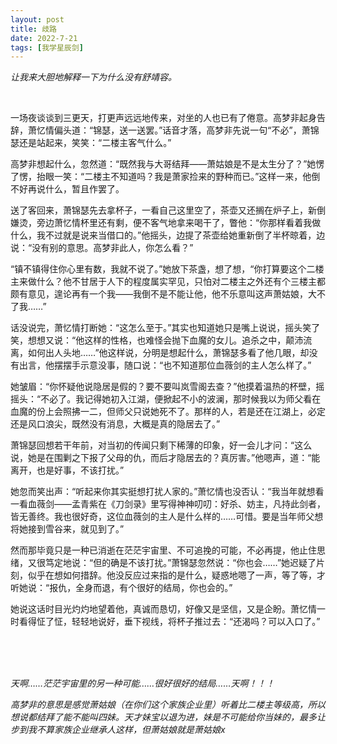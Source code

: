 ```yaml
---
layout: post
title: 歧路
date: 2022-7-21
tags: [我学星辰剑]
---
```


*让我来大胆地解释一下为什么没有舒靖容。*

<br>

一场夜谈谈到三更天，打更声远远地传来，对坐的人也已有了倦意。高梦非起身告辞，萧忆情偏头道：“锦瑟，送一送罢。”话音才落，高梦非先说一句“不必”，萧锦瑟还是站起来，笑笑：“二楼主客气什么。”

高梦非想起什么，忽然道：“既然我与大哥结拜——萧姑娘是不是太生分了？”她愣了愣，抬眼一笑：“二楼主不知道吗？我是萧家捡来的野种而已。”这样一来，他倒不好再说什么，暂且作罢了。

送了客回来，萧锦瑟先去拿杯子，一看自己这里空了，茶壶又还搁在炉子上，新倒嫌烫，旁边萧忆情杯里还有剩，便不客气地拿来喝干了，瞥他：“你那样看着我做什么，我不过就是说来当借口的。”他摇头，边提了茶壶给她重新倒了半杯晾着，边说：“没有别的意思。高梦非此人，你怎么看？”

“镇不镇得住你心里有数，我就不说了。”她放下茶盏，想了想，“你打算要这个二楼主来做什么？他不甘居于人下的程度属实罕见，只怕对二楼主之外还有个三楼主都颇有意见，遑论再有一个我——我倒不是不能让他，他不乐意叫这声萧姑娘，大不了我……”

话没说完，萧忆情打断她：“这怎么至于。”其实也知道她只是嘴上说说，摇头笑了笑，想想又说：“他这样的性格，也难怪会抛下血魔的女儿。追杀之中，颠沛流离，如何出人头地……”他这样说，分明是想起什么，萧锦瑟多看了他几眼，却没有出言，他摆摆手示意没事，随口说：“也不知道那位血薇剑的主人怎么样了。”

她皱眉：“你怀疑他说隐居是假的？要不要叫岚雪阁去查？”他摸着温热的杯壁，摇摇头：“不必了。我记得她初入江湖，便掀起不小的波澜，那时候我以为师父看在血魔的份上会照拂一二，但师父只说她死不了。那样的人，若是还在江湖上，必定还是风口浪尖，既然没有消息，大概是真的隐居去了。”

萧锦瑟回想若干年前，对当初的传闻只剩下稀薄的印象，好一会儿才问：“这么说，她是在围剿之下报了父母的仇，而后才隐居去的？真厉害。”他嗯声，道：“能离开，也是好事，不该打扰。”

她忽而笑出声：“听起来你其实挺想打扰人家的。”萧忆情也没否认：“我当年就想看一看血薇剑——孟青紫在《刀剑录》里写得神神叨叨：好杀、妨主，凡持此剑者，皆无善终。我也很好奇，这位血薇剑的主人是什么样的……可惜。要是当年师父想将她接到雪谷来，就见到了。”

然而那毕竟只是一种已消逝在茫茫宇宙里、不可追挽的可能，不必再提，他止住思绪，又很笃定地说：“但的确是不该打扰。”萧锦瑟忽然说：“你也会……”她迟疑了片刻，似乎在想如何措辞。他没反应过来指的是什么，疑惑地嗯了一声，等了等，才听她说：“报仇，全身而退，有个很好的结局，你也会的。”

她说这话时目光灼灼地望着他，真诚而恳切，好像又是坚信，又是企盼。萧忆情一时看得怔了怔，轻轻地说好，垂下视线，将杯子推过去：“还渴吗？可以入口了。”


<br>
<br>
<br>

*天啊……茫茫宇宙里的另一种可能……很好很好的结局……天啊！！！*

*高梦非的意思是感觉萧姑娘（在你们这个家族企业里）听着比二楼主等级高，所以想说都结拜了能不能叫四妹。天才妹宝以退为进，妹是不可能给你当妹的，最多让步到我不算家族企业继承人这样，但萧姑娘就是萧姑娘x*
